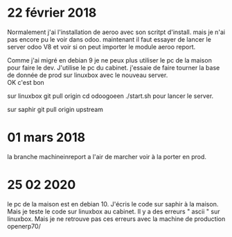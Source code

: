 # 22 février 2018
Normalement j'ai l'installation de aeroo avec son scritpt d'install. 
mais je n'ai pas encore pu le voir dans odoo.
maintenant il faut essayer de lancer le server odoo V8 et voir si on peut importer le module aeroo report.

Comme j'ai migré en debian 9  je ne peux plus utiliser le pc de la maison pour faire le dev. 
J'utilise le pc du cabinet.
j'essaie de faire tourner la base de donnée de prod sur linuxbox avec le nouveau server.  
OK c'est bon

sur linuxbox git pull origin <branch>
cd odoogoeen 
./start.sh pour lancer le server.

sur saphir git pull origin upstream <branch>


# 01 mars 2018
la branche machineinreport a l'air de marcher 
voir à la porter en prod. 

# 25 02 2020 
le pc de la maison est en debian 10. J'écris le code sur saphir à la maison. Mais je teste le code sur linuxbox au cabinet. 
Il y a des erreurs " ascii " sur linuxbox. Mais je ne retrouve pas ces erreurs avec la machine de production openerp70/
